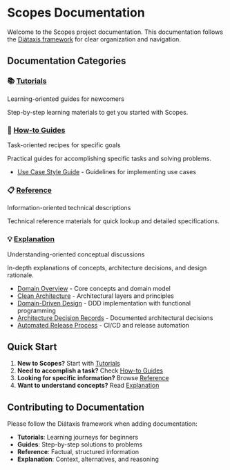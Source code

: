 # Scopes Documentation

Welcome to the Scopes project documentation. This documentation follows the [Diátaxis framework](https://diataxis.fr/) for clear organization and navigation.

## Documentation Categories

### 📚 [Tutorials](./tutorials/)

Learning-oriented guides for newcomers

Step-by-step learning materials to get you started with Scopes.

### 📖 [How-to Guides](./guides/)

Task-oriented recipes for specific goals

Practical guides for accomplishing specific tasks and solving problems.

- [Use Case Style Guide](./guides/use-case-style-guide.md) - Guidelines for implementing use cases

### 📋 [Reference](./reference/)

Information-oriented technical descriptions

Technical reference materials for quick lookup and detailed specifications.

### 💡 [Explanation](./explanation/)

Understanding-oriented conceptual discussions

In-depth explanations of concepts, architecture decisions, and design rationale.

- [Domain Overview](./explanation/domain-overview.md) - Core concepts and domain model
- [Clean Architecture](./explanation/clean-architecture.md) - Architectural layers and principles  
- [Domain-Driven Design](./explanation/domain-driven-design.md) - DDD implementation with functional programming
- [Architecture Decision Records](./explanation/adr/) - Documented architectural decisions
- [Automated Release Process](./explanation/automated-release-process.md) - CI/CD and release automation

## Quick Start

1. **New to Scopes?** Start with [Tutorials](./tutorials/)
2. **Need to accomplish a task?** Check [How-to Guides](./guides/)
3. **Looking for specific information?** Browse [Reference](./reference/)
4. **Want to understand concepts?** Read [Explanation](./explanation/)

## Contributing to Documentation

Please follow the Diátaxis framework when adding documentation:

- **Tutorials**: Learning journeys for beginners
- **Guides**: Step-by-step solutions to problems
- **Reference**: Factual, structured information
- **Explanation**: Context, alternatives, and reasoning
